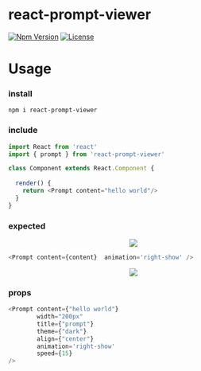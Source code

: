 # react-prompt-viewer

[![Npm Version][npm-version-image]][npm-version-url]
[![License][license-image]][license-url]

# Usage
### install
```npm i react-prompt-viewer```

### include
```javascript
import React from 'react'
import { prompt } from 'react-prompt-viewer'

class Component extends React.Component {
    
  render() {
    return <Prompt content="hello world"/>
  }
}
```



### expected

<p align="center"  >
    <img style="max-width: 500px" src="https://github.com/birariro/react-prompt-viewer/blob/master/image/helloworld.png?raw=true"/>
</p>

```javascript
<Prompt content={content}  animation='right-show' />
```
<p align="center">
    <img style="max-width: 500px" src="https://github.com/birariro/react-prompt-viewer/blob/master/image/animation.gif?raw=true"/>
</p>

### props
```javascript
<Prompt content={"hello world"} 
        width="200px" 
        title={"prompt"} 
        theme={"dark"} 
        align={"center"} 
        animation='right-show' 
        speed={15}
/>
```


[license-image]: http://img.shields.io/npm/l/react-prompt-viewer.svg
[license-url]: LICENSE
[npm-version-image]: https://img.shields.io/npm/v/react-prompt-viewer.svg
[npm-version-url]: https://www.npmjs.com/package/react-prompt-viewer